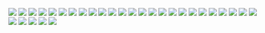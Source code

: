 [![](icelake01.2.png)](https://github.com/ivop/rc-archive/raw/master/I/icelake01.2.xex)
[![](IceMoon3.png)](https://github.com/ivop/rc-archive/raw/master/I/IceMoon3.xex)
[![](IcyRoad120.png)](https://github.com/ivop/rc-archive/raw/master/I/IcyRoad120.xex)
[![](IkariWarriors.png)](https://github.com/ivop/rc-archive/raw/master/I/IkariWarriors.xex)
[![](IK%20Capitol%20NTSC.png)](https://github.com/ivop/rc-archive/raw/master/I/IK%20Capitol%20NTSC.xex)
[![](IK%20Capitol%20PAL%20(2).png)](https://github.com/ivop/rc-archive/raw/master/I/IK%20Capitol%20PAL%20(2).xex)
[![](IK%20Capitol%20PAL.png)](https://github.com/ivop/rc-archive/raw/master/I/IK%20Capitol%20PAL.xex)
[![](IknowKarate.png)](https://github.com/ivop/rc-archive/raw/master/I/IknowKarate.xex)
[![](IK%20SF%20NTSC.png)](https://github.com/ivop/rc-archive/raw/master/I/IK%20SF%20NTSC.xex)
[![](IK%20SF%20PAL.png)](https://github.com/ivop/rc-archive/raw/master/I/IK%20SF%20PAL.xex)
[![](IK%20Taj%20NTSC.png)](https://github.com/ivop/rc-archive/raw/master/I/IK%20Taj%20NTSC.xex)
[![](IK%20Taj%20PAL%20(2).png)](https://github.com/ivop/rc-archive/raw/master/I/IK%20Taj%20PAL%20(2).xex)
[![](IKU06%20NTSC.png)](https://github.com/ivop/rc-archive/raw/master/I/IKU06%20NTSC.xex)
[![](IKU06%20PAL.png)](https://github.com/ivop/rc-archive/raw/master/I/IKU06%20PAL.xex)
[![](IKU07%20NTSC.png)](https://github.com/ivop/rc-archive/raw/master/I/IKU07%20NTSC.xex)
[![](IKU07%20PAL.png)](https://github.com/ivop/rc-archive/raw/master/I/IKU07%20PAL.xex)
[![](i-Loiter57mil.png)](https://github.com/ivop/rc-archive/raw/master/I/i-Loiter57mil.xex)
[![](i-LoiterD.png)](https://github.com/ivop/rc-archive/raw/master/I/i-LoiterD.xex)
[![](i-Loiter.png)](https://github.com/ivop/rc-archive/raw/master/I/i-Loiter.xex)
[![](InfantrySUCKS!.png)](https://github.com/ivop/rc-archive/raw/master/I/InfantrySUCKS!.xex)
[![](InterGalactic.png)](https://github.com/ivop/rc-archive/raw/master/I/InterGalactic.xex)
[![](Irem%20-%20Rtype%20Atari%20ST%2016%20Colors.png)](https://github.com/ivop/rc-archive/raw/master/I/Irem%20-%20Rtype%20Atari%20ST%2016%20Colors.xex)
[![](IronMaidenCyborg.png)](https://github.com/ivop/rc-archive/raw/master/I/IronMaidenCyborg.xex)
[![](IronMaidenRTTH.png)](https://github.com/ivop/rc-archive/raw/master/I/IronMaidenRTTH.xex)
[![](IronMaidenTrooperPALd.png)](https://github.com/ivop/rc-archive/raw/master/I/IronMaidenTrooperPALd.xex)
[![](IronMaidenTrooperPAL.png)](https://github.com/ivop/rc-archive/raw/master/I/IronMaidenTrooperPAL.xex)
[![](Ironmansmincomplete2.png)](https://github.com/ivop/rc-archive/raw/master/I/Ironmansmincomplete2.xex)
[![](ironmantorsocrop1smincomplete6.png)](https://github.com/ivop/rc-archive/raw/master/I/ironmantorsocrop1smincomplete6.xex)
[![](Ironmanunleashed.png)](https://github.com/ivop/rc-archive/raw/master/I/Ironmanunleashed.xex)
[![](isabelle.png)](https://github.com/ivop/rc-archive/raw/master/I/isabelle.xex)
